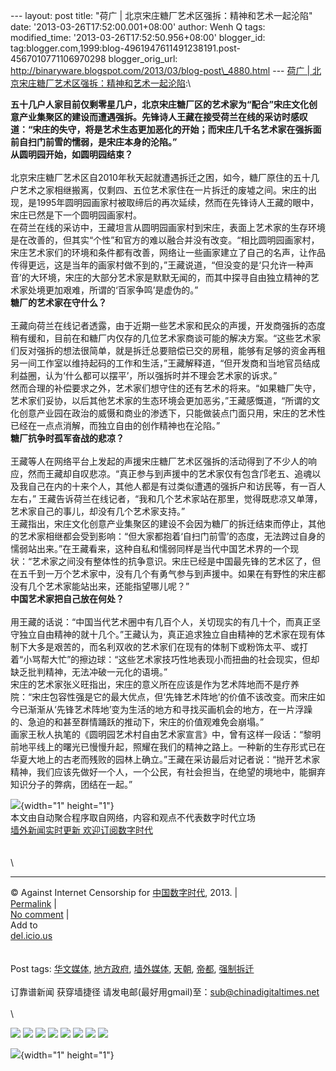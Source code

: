 --- layout: post title: "荷广 |
北京宋庄糖厂艺术区强拆：精神和艺术一起沦陷" date:
'2013-03-26T17:52:00.001+08:00' author: Wenh Q tags: modified\_time:
'2013-03-26T17:52:50.956+08:00' blogger\_id:
tag:blogger.com,1999:blog-4961947611491238191.post-4567010771106970298
blogger\_orig\_url:
http://binaryware.blogspot.com/2013/03/blog-post\_4880.html --- [荷广 |
北京宋庄糖厂艺术区强拆：精神和艺术一起沦陷](http://feedproxy.google.com/~r/chinagfwblog/~3/ma42j5YjdTs/):\
<div>

**五十几户人家目前仅剩零星几户，北京宋庄糖厂区的艺术家为“配合”宋庄文化创意产业集聚区的建设而遭遇强拆。先锋诗人王藏在接受荷兰在线的采访时感叹道：“宋庄的失守，将是艺术生态更加恶化的开始；而宋庄几千名艺术家在强拆面前自扫门前雪的懦弱，是宋庄本身的沦陷。”**\
**从圆明园开始，如圆明园结束？**\
\
北京宋庄糖厂艺术区自2010年秋天起就遭遇拆迁之困，如今，糖厂原住的五十几户艺术之家相继搬离，仅剩四、五位艺术家住在一片拆迁的废墟之间。宋庄的出现，是1995年圆明园画家村被取缔后的再次延续，然而在先锋诗人王藏的眼中，宋庄已然是下一个圆明园画家村。\
在荷兰在线的采访中，王藏坦言从圆明园画家村到宋庄，表面上艺术家的生存环境是在改善的，但其实“个性”和官方的难以融合并没有改变。“相比圆明园画家村，宋庄艺术家们的环境和条件都有改善，网络让一些画家建立了自己的名声，让作品传得更远，这是当年的画家村做不到的，”王藏说道，“但没变的是‘只允许一种声音’的大环境，宋庄的大部分艺术家是默默无闻的，而其中探寻自由独立精神的艺术家处境更加艰难，所谓的‘百家争鸣’是虚伪的。”\
**糖厂的艺术家在守什么？**\
\
王藏向荷兰在线记者透露，由于近期一些艺术家和民众的声援，开发商强拆的态度稍有缓和，目前在和糖厂内仅存的几位艺术家商谈可能的解决方案。“这些艺术家们反对强拆的想法很简单，就是拆迁总要赔偿已交的房租，能够有足够的资金再租另一间工作室以维持起码的工作和生活，”王藏解释道，“但开发商和当地官员结成利益圈，认为‘什么都可以摆平’，所以强拆时并不理会艺术家的诉求。”\
然而合理的补偿要求之外，艺术家们想守住的还有艺术的将来。“如果糖厂失守，艺术家们妥协，以后其他艺术家的生态环境会更加恶劣，”王藏感慨道，“所谓的文化创意产业园在政治的威慑和商业的渗透下，只能做装点门面只用，宋庄的艺术性已经在一点点消解，而独立自由的创作精神也在沦陷。”\
**糖厂抗争时孤军奋战的悲凉？**\
\
王藏等人在网络平台上发起的声援宋庄糖厂艺术区强拆的活动得到了不少人的响应，然而王藏却自叹悲凉。“真正参与到声援中的艺术家仅有包含邝老五、追魂以及我自己在内的十来个人，其他人都是有过类似遭遇的强拆户和访民等，有一百人左右，”
王藏告诉荷兰在线记者，“我和几个艺术家站在那里，觉得既悲凉又单薄，艺术家自己的事儿，却没有几个艺术家支持。”\
王藏指出，宋庄文化创意产业集聚区的建设不会因为糖厂的拆迁结束而停止，其他的艺术家相继都会受到影响：“但大家都抱着‘自扫门前雪’的态度，无法跨过自身的懦弱站出来。”在王藏看来，这种自私和懦弱同样是当代中国艺术界的一个现状：“艺术家之间没有整体性的抗争意识。宋庄已经是中国最先锋的艺术区了，但在五千到一万个艺术家中，没有几个有勇气参与到声援中。如果在有野性的宋庄都没有几个艺术家能站出来，还能指望哪儿呢？”\
**中国艺术家把自己放在何处？**\
\
用王藏的话说：“中国当代艺术圈中有几百个人，关切现实的有几十个，而真正坚守独立自由精神的就十几个。”王藏认为，真正追求独立自由精神的艺术家在现有体制下大多是艰苦的，而名利双收的艺术家们在现有的体制下或粉饰太平、或打着“小骂帮大忙”的擦边球：“这些艺术家技巧性地表现小而扭曲的社会现实，但却缺乏批判精神，无法冲破一元化的语境。”\
宋庄的艺术家张义旺指出，宋庄的意义所在应该是作为艺术阵地而不是疗养院：“宋庄包容性强是它的最大优点，但‘先锋艺术阵地’的价值不该改变。而宋庄如今已渐渐从‘先锋艺术阵地’变为生活的地方和寻找买画机会的地方，在一片浮躁的、急迫的和甚至群情踊跃的推动下，宋庄的价值观难免会崩塌。”\
画家王秋人执笔的《圆明园艺术村自由艺术家宣言》中，曾有这样一段话：“黎明前地平线上的曙光已慢慢升起，照耀在我们的精神之路上。一种新的生存形式已在华夏大地上的古老而残败的园林上确立。”王藏在采访最后对记者说：“抛开艺术家精神，我们应该先做好一个人，一个公民，有社会担当，在绝望的境地中，能摒弃知识分子的弊病，团结在一起。”

</div>

![](http://pixel.quantserve.com/pixel/p-89EKCgBk8MZdE.gif){width="1"
height="1"}\
本文由自动聚合程序取自网络，内容和观点不代表数字时代立场\
[墙外新闻实时更新 欢迎订阅数字时代](http://eepurl.com/msuvD)\
\
\
\

------------------------------------------------------------------------

© Against Internet Censorship for
[中国数字时代](https://kexueshangwang.info/chinese), 2013. |\
[Permalink](https://kexueshangwang.info/chinese/2013/03/%e8%8d%b7%e5%b9%bf-%e5%8c%97%e4%ba%ac%e5%ae%8b%e5%ba%84%e7%b3%96%e5%8e%82%e8%89%ba%e6%9c%af%e5%8c%ba%e5%bc%ba%e6%8b%86%ef%bc%9a%e7%b2%be%e7%a5%9e%e5%92%8c%e8%89%ba%e6%9c%af%e4%b8%80%e8%b5%b7/)
|\
[No
comment](https://kexueshangwang.info/chinese/2013/03/%e8%8d%b7%e5%b9%bf-%e5%8c%97%e4%ba%ac%e5%ae%8b%e5%ba%84%e7%b3%96%e5%8e%82%e8%89%ba%e6%9c%af%e5%8c%ba%e5%bc%ba%e6%8b%86%ef%bc%9a%e7%b2%be%e7%a5%9e%e5%92%8c%e8%89%ba%e6%9c%af%e4%b8%80%e8%b5%b7/#comments)
|\
Add to\
[del.icio.us](http://del.icio.us/post?url=https://kexueshangwang.info/chinese/2013/03/%e8%8d%b7%e5%b9%bf-%e5%8c%97%e4%ba%ac%e5%ae%8b%e5%ba%84%e7%b3%96%e5%8e%82%e8%89%ba%e6%9c%af%e5%8c%ba%e5%bc%ba%e6%8b%86%ef%bc%9a%e7%b2%be%e7%a5%9e%e5%92%8c%e8%89%ba%e6%9c%af%e4%b8%80%e8%b5%b7/&title=%E8%8D%B7%E5%B9%BF%20%7C%20%E5%8C%97%E4%BA%AC%E5%AE%8B%E5%BA%84%E7%B3%96%E5%8E%82%E8%89%BA%E6%9C%AF%E5%8C%BA%E5%BC%BA%E6%8B%86%EF%BC%9A%E7%B2%BE%E7%A5%9E%E5%92%8C%E8%89%BA%E6%9C%AF%E4%B8%80%E8%B5%B7%E6%B2%A6%E9%99%B7)\
\
\
Post tags:
[华文媒体](https://kexueshangwang.info/chinese/tag/%e5%8d%8e%e6%96%87%e5%aa%92%e4%bd%93/?category=18271),
[地方政府](https://kexueshangwang.info/chinese/tag/%e5%9c%b0%e6%96%b9%e6%94%bf%e5%ba%9c/?category=18271),
[墙外媒体](https://kexueshangwang.info/chinese/tag/%e5%a2%99%e5%a4%96%e5%aa%92%e4%bd%93/?category=18271),
[天朝](https://kexueshangwang.info/chinese/tag/%e5%a4%a9%e6%9c%9d/?category=18271),
[帝都](https://kexueshangwang.info/chinese/tag/%e5%b8%9d%e9%83%bd/?category=18271),
[强制拆迁](https://kexueshangwang.info/chinese/tag/%e5%bc%ba%e5%88%b6%e6%8b%86%e8%bf%81/?category=18271)\
\
订靠谱新闻 获穿墙捷径
请发电邮(最好用gmail)至：sub@chinadigitaltimes.net\
\
\
<div>

[![](http://feeds.feedburner.com/~ff/chinagfwblog?d=yIl2AUoC8zA)](http://feeds.feedburner.com/~ff/chinagfwblog?a=ma42j5YjdTs:bBCkQBxKyc4:yIl2AUoC8zA)
[![](http://feeds.feedburner.com/~ff/chinagfwblog?i=ma42j5YjdTs:bBCkQBxKyc4:-BTjWOF_DHI)](http://feeds.feedburner.com/~ff/chinagfwblog?a=ma42j5YjdTs:bBCkQBxKyc4:-BTjWOF_DHI)
[![](http://feeds.feedburner.com/~ff/chinagfwblog?i=ma42j5YjdTs:bBCkQBxKyc4:F7zBnMyn0Lo)](http://feeds.feedburner.com/~ff/chinagfwblog?a=ma42j5YjdTs:bBCkQBxKyc4:F7zBnMyn0Lo)
[![](http://feeds.feedburner.com/~ff/chinagfwblog?i=ma42j5YjdTs:bBCkQBxKyc4:V_sGLiPBpWU)](http://feeds.feedburner.com/~ff/chinagfwblog?a=ma42j5YjdTs:bBCkQBxKyc4:V_sGLiPBpWU)
[![](http://feeds.feedburner.com/~ff/chinagfwblog?d=qj6IDK7rITs)](http://feeds.feedburner.com/~ff/chinagfwblog?a=ma42j5YjdTs:bBCkQBxKyc4:qj6IDK7rITs)
[![](http://feeds.feedburner.com/~ff/chinagfwblog?d=l6gmwiTKsz0)](http://feeds.feedburner.com/~ff/chinagfwblog?a=ma42j5YjdTs:bBCkQBxKyc4:l6gmwiTKsz0)
[![](http://feeds.feedburner.com/~ff/chinagfwblog?i=ma42j5YjdTs:bBCkQBxKyc4:gIN9vFwOqvQ)](http://feeds.feedburner.com/~ff/chinagfwblog?a=ma42j5YjdTs:bBCkQBxKyc4:gIN9vFwOqvQ)
[![](http://feeds.feedburner.com/~ff/chinagfwblog?d=TzevzKxY174)](http://feeds.feedburner.com/~ff/chinagfwblog?a=ma42j5YjdTs:bBCkQBxKyc4:TzevzKxY174)

</div>

![](http://feeds.feedburner.com/~r/chinagfwblog/~4/ma42j5YjdTs){width="1"
height="1"}
